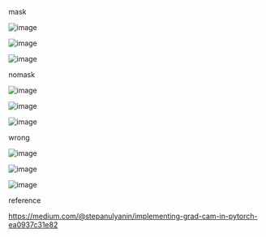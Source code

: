 
mask

![image](https://user-images.githubusercontent.com/70372577/177234026-c29edbd2-32a7-42f0-9b6e-45141aa74650.png)

![image](https://user-images.githubusercontent.com/70372577/177234036-aa74dc15-ba98-4d93-8620-e64cfea5ca74.png)

![image](https://user-images.githubusercontent.com/70372577/177234056-e8ed89a6-d40d-4c65-bcbb-a853d9997ed0.png)



nomask

![image](https://user-images.githubusercontent.com/70372577/177233919-b6f4ce8e-e347-484c-af85-b6ac61c5a3ed.png)

![image](https://user-images.githubusercontent.com/70372577/177233927-908bd13a-0182-4fc0-9408-2820669c386a.png)

![image](https://user-images.githubusercontent.com/70372577/177233938-2a978a6f-1371-458f-910c-6a6b3c25197e.png)


wrong

![image](https://user-images.githubusercontent.com/70372577/177234073-31a9639f-3d40-4158-8bae-81ff9c9a0096.png)

![image](https://user-images.githubusercontent.com/70372577/177234077-2ee81ec0-85eb-49fe-b3af-8231a549d399.png)

![image](https://user-images.githubusercontent.com/70372577/177234078-21449979-6067-44bf-8c8a-06a860021d5b.png)



reference

https://medium.com/@stepanulyanin/implementing-grad-cam-in-pytorch-ea0937c31e82



